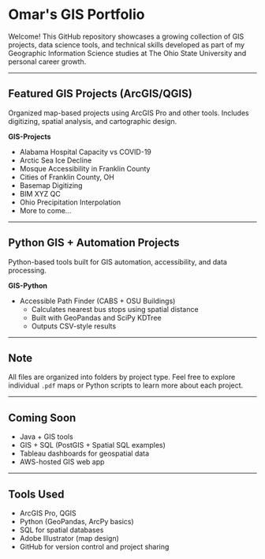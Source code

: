 # Omar's GIS Portfolio

Welcome! This GitHub repository showcases a growing collection of GIS projects, data science tools, and technical skills developed as part of my Geographic Information Science studies at The Ohio State University and personal career growth.

---

## Featured GIS Projects (ArcGIS/QGIS)

Organized map-based projects using ArcGIS Pro and other tools. Includes digitizing, spatial analysis, and cartographic design.

**GIS-Projects**
- Alabama Hospital Capacity vs COVID-19
- Arctic Sea Ice Decline
- Mosque Accessibility in Franklin County
- Cities of Franklin County, OH
- Basemap Digitizing
- BIM XYZ QC
- Ohio Precipitation Interpolation
- More to come...

---

## Python GIS + Automation Projects

Python-based tools built for GIS automation, accessibility, and data processing.

**GIS-Python**
- Accessible Path Finder (CABS + OSU Buildings)
  - Calculates nearest bus stops using spatial distance
  - Built with GeoPandas and SciPy KDTree
  - Outputs CSV-style results

---

## Note

All files are organized into folders by project type. Feel free to explore individual `.pdf` maps or Python scripts to learn more about each project.

---

## Coming Soon

- Java + GIS tools
- GIS + SQL (PostGIS + Spatial SQL examples)
- Tableau dashboards for geospatial data
- AWS-hosted GIS web app

---

## Tools Used

- ArcGIS Pro, QGIS
- Python (GeoPandas, ArcPy basics)
- SQL for spatial databases
- Adobe Illustrator (map design)
- GitHub for version control and project sharing

